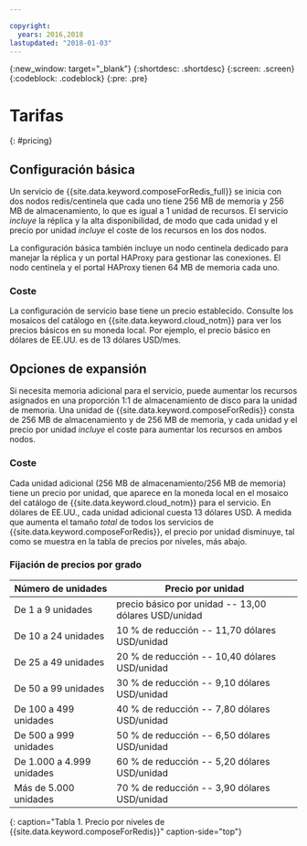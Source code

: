 ```yaml
---

copyright:
  years: 2016,2018
lastupdated: "2018-01-03"
---
```


{:new_window: target="_blank"}
{:shortdesc: .shortdesc}
{:screen: .screen}
{:codeblock: .codeblock}
{:pre: .pre}

# Tarifas
{: #pricing}

## Configuración básica
Un servicio de {{site.data.keyword.composeForRedis_full}} se inicia con dos nodos redis/centinela que cada uno tiene 256 MB de memoria y 256 MB de almacenamiento, lo que es igual a 1 unidad de recursos. El servicio _incluye_ la réplica y la alta disponibilidad, de modo que cada unidad y el precio por unidad _incluye_ el coste de los recursos en los dos nodos.

La configuración básica también incluye un nodo centinela dedicado para manejar la réplica y un portal HAProxy para gestionar las conexiones. El nodo centinela y el portal HAProxy tienen 64 MB de memoria cada uno.

### Coste
La configuración de servicio base tiene un precio establecido. Consulte los mosaicos del catálogo en {{site.data.keyword.cloud_notm}} para ver los precios básicos en su moneda local. Por ejemplo, el precio básico en dólares de EE.UU. es de 13 dólares USD/mes.

## Opciones de expansión
Si necesita memoria adicional para el servicio, puede aumentar los recursos asignados en una proporción 1:1 de almacenamiento de disco para la unidad de memoria. Una unidad de {{site.data.keyword.composeForRedis}} consta de 256 MB de almacenamiento y de 256 MB de memoria, y cada unidad y el precio por unidad _incluye_ el coste para aumentar los recursos en ambos nodos.

### Coste
Cada unidad adicional (256 MB de almacenamiento/256 MB de memoria) tiene un precio por unidad, que aparece en la moneda local en el mosaico del catálogo de {{site.data.keyword.cloud_notm}} para el servicio. En dólares de EE.UU., cada unidad adicional cuesta 13 dólares USD. A medida que aumenta el tamaño _total_ de todos los servicios de {{site.data.keyword.composeForRedis}}, el precio por unidad disminuye, tal como se muestra en la tabla de precios por niveles, más abajo.

### Fijación de precios por grado
Número de unidades|Precio por unidad
----------|-----------
De 1 a 9 unidades|precio básico por unidad -- 13,00 dólares USD/unidad
De 10 a 24 unidades|10 % de reducción -- 11,70 dólares USD/unidad
De 25 a 49 unidades|20 % de reducción -- 10,40 dólares USD/unidad
De 50 a 99 unidades|30 % de reducción -- 9,10 dólares USD/unidad
De 100 a 499 unidades|40 % de reducción -- 7,80 dólares USD/unidad
De 500 a 999 unidades|50 % de reducción -- 6,50 dólares USD/unidad
De 1.000 a 4.999 unidades|60 % de reducción -- 5,20 dólares USD/unidad
Más de 5.000 unidades|70 % de reducción -- 3,90 dólares USD/unidad
{: caption="Tabla 1. Precio por niveles de {{site.data.keyword.composeForRedis}}" caption-side="top"}

